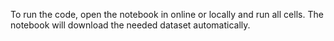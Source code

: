 To run the code, open the notebook in online or locally and run all cells. The notebook will download the needed dataset automatically.